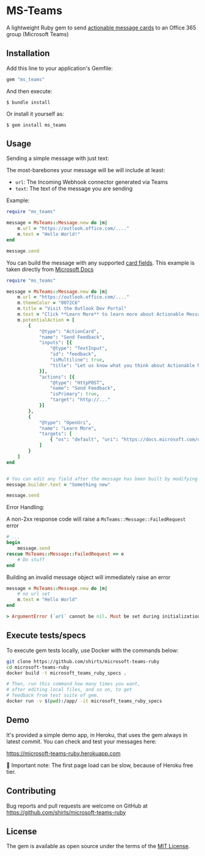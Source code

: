 # MS-Teams

A lightweight Ruby gem to send
[actionable message cards](https://docs.microsoft.com/en-us/outlook/actionable-messages/send-via-connectors)
to an Office 365 group (Microsoft Teams)

## Installation

Add this line to your application's Gemfile:

```ruby
gem "ms_teams"
```

And then execute:

    $ bundle install

Or install it yourself as:

    $ gem install ms_teams

## Usage

Sending a simple message with just text:

The most-barebones your message will be will include at least:
 - `url`: The Incoming Webhook connector generated via Teams
 - `text`: The text of the message you are sending

Example:
```ruby
require "ms_teams"

message = MsTeams::Message.new do |m|
    m.url = "https://outlook.office.com/...."
    m.text = "Hello World!"
end

message.send

```

You can build the message with any supported [card fields](https://docs.microsoft.com/en-us/outlook/actionable-messages/message-card-reference#card-fields).
This example is taken directly from [Microsoft Docs](https://docs.microsoft.com/en-us/outlook/actionable-messages/send-via-connectors)
```ruby
require "ms_teams"

message = MsTeams::Message.new do |m|
    m.url = "https://outlook.office.com/...."
    m.themeColor = "0072C6"
    m.title = "Visit the Outlook Dev Portal"
    m.text = "Click **Learn More** to learn more about Actionable Messages!"
    m.potentialAction = [
        {
            "@type": "ActionCard",
            "name": "Send Feedback",
            "inputs": [{
                "@type": "TextInput",
                "id": "feedback",
                "isMultiline": true,
                "title": "Let us know what you think about Actionable Messages"
            }],
            "actions": [{
                "@type": "HttpPOST",
                "name": "Send Feedback",
                "isPrimary": true,
                "target": "http://..."
            }]
        },
        {
            "@type": "OpenUri",
            "name": "Learn More",
            "targets": [
                { "os": "default", "uri": "https://docs.microsoft.com/outlook/actionable-messages" }
            ]
        }
    ]
end


# You can edit any field after the message has been built by modifying the `builder` object
message.builder.text = "Something new"

message.send
```

Error Handling:

A non-2xx response code will raise a `MsTeams::Message::FailedRequest` error

```ruby
# ...
begin
    message.send
rescue MsTeams::Message::FailedRequest => e
    # Do stuff
end
```


Building an invalid message object will immediately raise an error

```ruby
message = MsTeams::Message.new do |m|
    # no url set
    m.text = "Hello World"
end

> ArgumentError (`url` cannot be nil. Must be set during initialization)

```

## Execute tests/specs

To execute gem tests locally, use Docker with the commands below:

```bash
git clone https://github.com/shirts/microsoft-teams-ruby
cd microsoft-teams-ruby
docker build -t microsoft_teams_ruby_specs .

# Then, run this command how many times you want,
# after editing local files, and so on, to get
# feedback from test suite of gem.
docker run -v $(pwd):/app/ -it microsoft_teams_ruby_specs
```

## Demo

It's provided a simple demo app, in Heroku, that uses the gem always in latest commit. You can check and test your messages here:

https://microsoft-teams-ruby.herokuapp.com

🚨 Important note: The first page load can be slow, because of Heroku free tier.

## Contributing

Bug reports and pull requests are welcome on GitHub at https://github.com/shirts/microsoft-teams-ruby

## License

The gem is available as open source under the terms of the [MIT License](https://opensource.org/licenses/MIT).
